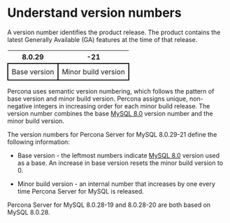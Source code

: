 # Understand version numbers

A version number identifies the product release. The product contains the latest Generally Available (GA) features at the time of that release.

<style>
    table {
        border-collapse: collapse;
        width=100%;
    }
    table td {
        border: 2px solid black;
        padding: 8px;
        text-align: center;
    }
    tr:nth-child(even){
        background-color:#f5f5f5
    }
</style>

| 8.0.29| -21 |
|---|---|
| Base version | Minor build version |

Percona uses semantic version numbering, which follows the pattern of base version and minor build version. Percona assigns unique, non-negative integers in increasing order for each minor build release. The version number combines the base [MySQL 8.0](https://dev.mysql.com/doc/relnotes/mysql/8.0/en/) version number and the minor build version.

The version numbers for Percona Server for MySQL 8.0.29-21 define the following information:

* Base version - the leftmost numbers indicate [MySQL 8.0](https://dev.mysql.com/doc/relnotes/mysql/8.0/en/) version used as a base. An increase in base version resets the minor build version to 0.

* Minor build version - an internal number that increases by one every time Percona Server for MySQL is released.

Percona Server for MySQL 8.0.28-19 and 8.0.28-20 are both based on MySQL 8.0.28. 